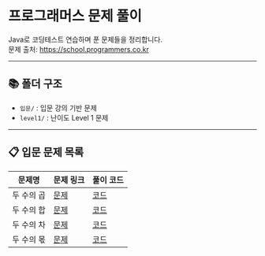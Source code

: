 # 프로그래머스 문제 풀이

Java로 코딩테스트 연습하며 푼 문제들을 정리합니다.  
문제 출처: https://school.programmers.co.kr

---

## 📚 폴더 구조

- `입문/` : 입문 강의 기반 문제
- `level1/` : 난이도 Level 1 문제

---

## 📋 입문 문제 목록
| 문제명 | 문제 링크 | 풀이 코드 |
|--------|-----------|------------|
| 두 수의 곱 | [문제](https://school.programmers.co.kr/learn/courses/30/lessons/120804) | [코드](./programmers/입문/MultiplyTwoNumbers.java) |
| 두 수의 합 | [문제](https://school.programmers.co.kr/learn/courses/30/lessons/120802) | [코드](./programmers/입문/AddTwoNumbers.java) |
| 두 수의 차 | [문제](https://school.programmers.co.kr/learn/courses/30/lessons/120803) | [코드](./programmers/입문/SubtractTwoNumbers.java) |
| 두 수의 몫 | [문제](https://school.programmers.co.kr/learn/courses/30/lessons/120805) | [코드](./programmers/입문/DivideTwoNumbers.java) |
